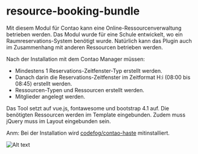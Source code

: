 # resource-booking-bundle
Mit diesem Modul für Contao kann eine Online-Ressourcenverwaltung betrieben werden. 
Das Modul wurde für eine Schule entwickelt, wo ein Raumreservations-System benötigt wurde. Natürlich kann das Plugin auch im Zusammenhang mit anderen Ressourcen betrieben werden. 

Nach der Installation mit dem Contao Manager müssen:
* Mindestens 1 Reservations-Zeitfenster-Typ erstellt werden.
* Danach darin die Reservations-Zeitfenster im Zeitformat H:i (08:00 bis 08:45) erstellt werden.
* Ressourcen-Typen und Ressourcen erstellt werden.
* Mitglieder angelegt werden.

Das Tool setzt auf vue.js, fontawesome und bootstrap 4.1 auf. Die benötigten Ressourcen werden im Template eingebunden.
Zudem muss jQuery muss im Layout eingebunden sein.

Anm: Bei der Installation wird [codefog/contao-haste](https://github.com/codefog/contao-haste) mitinstalliert.

![Alt text](src/Resources/public/screenshot/screnshot.png?raw=true "Buchungstool im Frontend")
